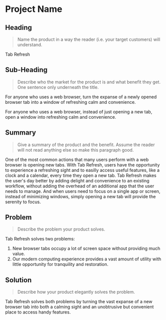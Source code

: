 # Project Name #

<!--
> This material was originally posted [here](http://www.quora.com/What-is-Amazons-approach-to-product-development-and-product-management). It is reproduced here for posterity's sake.

There is an approach called "working backwards" that is widely used at Amazon. They work backwards from the customer, rather than starting with an idea for a product and trying to bolt customers onto it. While working backwards can be applied to any specific product decision, using this approach is especially important when developing new products or features.

For new initiatives a product manager typically starts by writing an internal press release announcing the finished product. The target audience for the press release is the new/updated product's customers, which can be retail customers or internal users of a tool or technology. Internal press releases are centered around the customer problem, how current solutions (internal or external) fail, and how the new product will blow away existing solutions.

If the benefits listed don't sound very interesting or exciting to customers, then perhaps they're not (and shouldn't be built). Instead, the product manager should keep iterating on the press release until they've come up with benefits that actually sound like benefits. Iterating on a press release is a lot less expensive than iterating on the product itself (and quicker!).

If the press release is more than a page and a half, it is probably too long. Keep it simple. 3-4 sentences for most paragraphs. Cut out the fat. Don't make it into a spec. You can accompany the press release with a FAQ that answers all of the other business or execution questions so the press release can stay focused on what the customer gets. My rule of thumb is that if the press release is hard to write, then the product is probably going to suck. Keep working at it until the outline for each paragraph flows.

Oh, and I also like to write press-releases in what I call "Oprah-speak" for mainstream consumer products. Imagine you're sitting on Oprah's couch and have just explained the product to her, and then you listen as she explains it to her audience. That's "Oprah-speak", not "Geek-speak".

Once the project moves into development, the press release can be used as a touchstone; a guiding light. The product team can ask themselves, "Are we building what is in the press release?" If they find they're spending time building things that aren't in the press release (overbuilding), they need to ask themselves why. This keeps product development focused on achieving the customer benefits and not building extraneous stuff that takes longer to build, takes resources to maintain, and doesn't provide real customer benefit (at least not enough to warrant inclusion in the press release).
 -->

## Heading ##
  > Name the product in a way the reader (i.e. your target customers) will understand.

Tab Refresh

## Sub-Heading ##
  > Describe who the market for the product is and what benefit they get. One sentence only underneath the title.

For anyone who uses a web browser, turn the expanse of a newly opened browser tab into a window of refreshing calm and convenience.

For anyone who uses a web browser, instead of just opening a new tab, open a window into refreshing calm and convenience.

## Summary ##
  > Give a summary of the product and the benefit. Assume the reader will not read anything else so make this paragraph good.

One of the most common actions that many users perform with a web browser is opening new tabs. With Tab Refresh, users have the opportunity to experience a refreshing sight and to easilly access useful features, like a clock and a calendar, every time they open a new tab. Tab Refresh makes the user's day better by adding delight and convenience to an existing workflow, without adding the overhead of an additional app that the user needs to manage. And when users need to focus on a single app or screen, instead of minimizing windows, simply opening a new tab will provide the serenity to focus.

## Problem ##
  > Describe the problem your product solves.

Tab Refresh solves two problems:

1. New browser tabs occupy a lot of screen space without providing much value.
2. Our modern computing experience provides a vast amount of utility with little opportunity for tranquility and restoration.

## Solution ##
  > Describe how your product elegantly solves the problem.

Tab Refresh solves both problems by turning the vast expanse of a new browser tab into both a calming sight and an unobtrusive but convenient place to access handy features.

<!-- ## Quote from You ##
  > A quote from a spokesperson in your company.

## How to Get Started ##
  > Describe how easy it is to get started.

## Customer Quote ##
  > Provide a quote from a hypothetical customer that describes how they experienced the benefit.

## Closing and Call to Action ##
  > Wrap it up and give pointers where the reader should go next. -->
